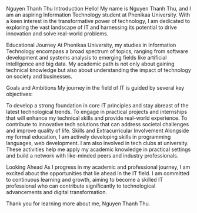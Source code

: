 Nguyen Thanh Thu
Introduction
Hello! My name is Nguyen Thanh Thu, and I am an aspiring Information Technology student at Phenikaa University. With a keen interest in the transformative power of technology, I am dedicated to exploring the vast landscape of IT and harnessing its potential to drive innovation and solve real-world problems.

Educational Journey
At Phenikaa University, my studies in Information Technology encompass a broad spectrum of topics, ranging from software development and systems analysis to emerging fields like artificial intelligence and big data. My academic path is not only about gaining technical knowledge but also about understanding the impact of technology on society and businesses.

Goals and Ambitions
My journey in the field of IT is guided by several key objectives:

To develop a strong foundation in core IT principles and stay abreast of the latest technological trends.
To engage in practical projects and internships that will enhance my technical skills and provide real-world experience.
To contribute to innovative tech solutions that can address societal challenges and improve quality of life.
Skills and Extracurricular Involvement
Alongside my formal education, I am actively developing skills in programming languages, web development. I am also involved in tech clubs at university. These activities help me apply my academic knowledge in practical settings and build a network with like-minded peers and industry professionals.

Looking Ahead
As I progress in my academic and professional journey, I am excited about the opportunities that lie ahead in the IT field. I am committed to continuous learning and growth, aiming to become a skilled IT professional who can contribute significantly to technological advancements and digital transformation.

Thank you for learning more about me, Nguyen Thanh Thu.
